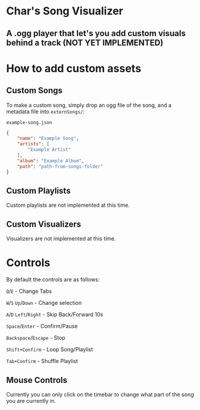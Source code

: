 # Char's Song Visualizer

## A .ogg player that let's you add custom visuals behind a track (NOT YET IMPLEMENTED)

# How to add custom assets

## Custom Songs

To make a custom song, simply drop an ogg file of the song, and a metadata file into `externSongs/`:

`example-song.json`
```json
{
    "name": "Example Song",
    "artists": [
        "Example Artist"
    ],
    "album": "Example Album",
    "path": "path-from-songs-folder"
}
```

## Custom Playlists

Custom playlists are not implemented at this time.

## Custom Visualizers

Visualizers are not implemented at this time.

# Controls

By default the controls are as follows:

`Q`/`E` - Change Tabs

`W`/`S` `Up`/`Down` - Change selection

`A`/`D` `Left`/`Right` - Skip Back/Forward 10s

`Space`/`Enter` - Confirm/Pause

`Backspace`/`Escape` - Stop

`Shift+Confirm` - Loop Song/Playlist

`Tab+Confirm` - Shuffle Playlist

## Mouse Controls

Currently you can only click on the timebar to change what part of the song you are currently in.